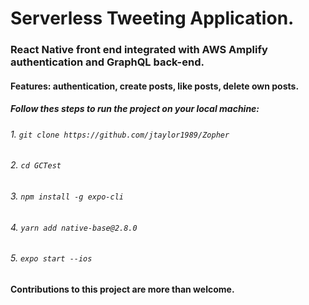 # Serverless Tweeting Application. 
### React Native front end integrated with AWS Amplify authentication and GraphQL back-end.
#### Features: authentication, create posts, like posts, delete own posts.
##### Follow thes steps to run the project on your local machine:
###### 1. `git clone https://github.com/jtaylor1989/Zopher` 
###### 2. `cd GCTest`
###### 3. `npm install -g expo-cli`
###### 4. `yarn add native-base@2.8.0`
###### 5. `expo start --ios`
#### Contributions to this project are more than welcome.
